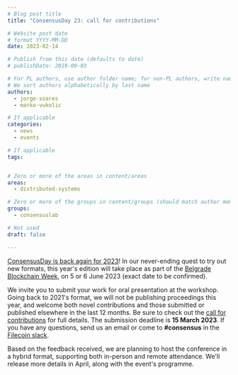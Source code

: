 ```yaml
---
# Blog post title
title: "ConsensusDay 23: call for contributions"

# Website post date
# format YYYY-MM-DD
date: 2023-02-14

# Publish from this date (defaults to date)
# publishDate: 2019-09-03

# For PL authors, use author folder name; for non-PL authors, write name as in paper within ""
# We sort authors alphabetically by last name
authors:
  - jorge-soares
  - marko-vukolic

# If applicable
categories:
  - news
  - events

# If applicable
tags:


# Zero or more of the areas in content/areas
areas:
  - distributed-systems

# Zero or more of the groups in content/groups (should match author membership)
groups:
  - consensuslab

# Not used
draft: false

---
```


[ConsensusDay is back again for 2023](/sites/consensusday23/)! In our never-ending quest to try out new formats, this year's edition will take place as part of the [Belgrade Blockchain Week](https://belgradeblockchainweek.com/), on 5 or 6 June 2023 (exact date to be confirmed).

We invite you to submit your work for oral presentation at the workshop. Going back to 2021's format, we will not be publishing proceedings this year, and welcome both novel contributions and those submitted or published elsewhere in the last 12 months. Be sure to check out the [call for contributions](/sites/consensusday23/calls/) for full details. The submission deadline is **15 March 2023**. If you have any questions, send us an email or come to **#consensus** in the [Filecoin slack](https://filecoin.io/slack).

Based on the feedback received, we are planning to host the conference in a hybrid format, supporting both in-person and remote attendance. We'll release more details in April, along with the event's programme.
